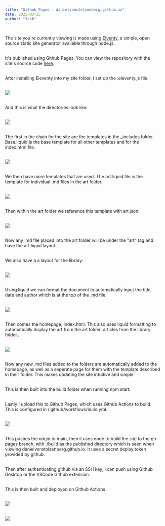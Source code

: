 ```yaml
---
title: "Github Pages - danielvonstolzenberg.github.io"
date: 2025-03-25
author: "Josh"
---
```


<br> The site you're currently viewing is made using [Elventy](https://www.11ty.dev/), a simple, open source static site generator available through node.js.

<br> It's published using Github Pages. You can view the repository with the site's source code [here](https://github.com/josh-vs/josh-vs.github.io).

<br> After installing Eleventy into my site folder, I set up the .eleventy.js file:

<br> ![](/assets/img/dvssite/eleventyjs.png)

<br> And this is what the directories look like:  

<br> ![](/assets/img/dvssite/directories.png)

<br> The first in the chain for the site are the templates in the _includes folder. Base.liquid is the base template for all other templates and for the index.html file.

<br> ![](/assets/img/dvssite/baseliquid.png)

<br> We then have more templates that are used. The art.liquid file is the template for individual .md files in the art folder.

<br> ![](/assets/img/dvssite/artliquid.png)

<br> Then within the art folder we reference this template with art.json.

<br> ![](/assets/img/dvssite/artjson.png)

<br> Now any .md file placed into the art folder will be under the "art" tag and have the art.liquid layout.

<br> We also have a a layout for the library:

<br> ![](/assets/img/dvssite/libliquid.png)

<br> Using liquid we can format the document to automatically input the title, date and author which is at the top of the .md file.

<br> ![](/assets/img/dvssite/artmd.png)

<br> Then comes the homepage, index.html. This also uses liquid formatting to automatically display the art from the art folder, articles from the library folder...

<br> ![](/assets/img/dvssite/indexhtml.png)

<br> Now any new .md files added to the folders are automatically added to the homepage, as well as a seperate page for them with the template described in their folder. This makes updating the site intuitive and simple.

<br> This is then built into the build folder when running npm start.

<br> Lastly I upload this to Github Pages, which uses Github Actions to build. This is configured in /.github/workflows/build.yml.

<br> ![](/assets/img/dvssite/buildyml.png)

<br> This pushes the origin to main, then it uses node to build the site to the gh-pages branch, with ./build as the published directory which is seen when viewing danielvonstolzenberg.github.io. It uses a secret deploy token provided by github.

<br> Then after authenticating github via an SSH key, I can push using Github Desktop or the VSCode Github extension.

<br> This is then built and deployed on Github Actions.

<br> ![](/assets/img/dvssite/buildeleventy.png)

<br> ![](/assets/img/dvssite/deploy.png)
